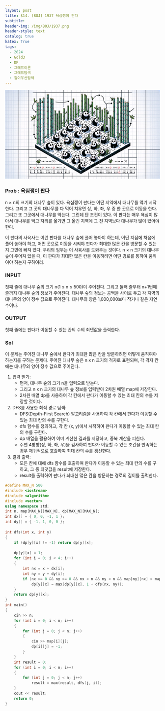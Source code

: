 ```yaml
---
layout: post
title: $14. [BOJ] 1937 욕심쟁이 판다
subtitle: 
header-img: /img/BOJ/1937.png
header-style: text
catalog: true
katex: True
tags:
  - 2024
  - Gold3
  - DP
  - 그래프이론
  - 그래프탐색
  - 깊이우선탐색
---
```


![Alt text](/img/BOJ/1937.png)


### Prob : [욕심쟁이 판다](https://www.acmicpc.net/problem/1937)

n × n의 크기의 대나무 숲이 있다. 욕심쟁이 판다는 어떤 지역에서 대나무를 먹기 시작한다. 그리고 그 곳의 대나무를 다 먹어 치우면 상, 하, 좌, 우 중 한 곳으로 이동을 한다. 그리고 또 그곳에서 대나무를 먹는다. 그런데 단 조건이 있다. 이 판다는 매우 욕심이 많아서 대나무를 먹고 자리를 옮기면 그 옮긴 지역에 그 전 지역보다 대나무가 많이 있어야 한다.

이 판다의 사육사는 이런 판다를 대나무 숲에 풀어 놓아야 하는데, 어떤 지점에 처음에 풀어 놓아야 하고, 어떤 곳으로 이동을 시켜야 판다가 최대한 많은 칸을 방문할 수 있는지 고민에 빠져 있다. 우리의 임무는 이 사육사를 도와주는 것이다. n × n 크기의 대나무 숲이 주어져 있을 때, 이 판다가 최대한 많은 칸을 이동하려면 어떤 경로를 통하여 움직여야 하는지 구하여라.


### INPUT
첫째 줄에 대나무 숲의 크기 n(1 ≤ n ≤ 500)이 주어진다. 그리고 둘째 줄부터 n+1번째 줄까지 대나무 숲의 정보가 주어진다. 대나무 숲의 정보는 공백을 사이로 두고 각 지역의 대나무의 양이 정수 값으로 주어진다. 대나무의 양은 1,000,000보다 작거나 같은 자연수이다.

### OUTPUT
첫째 줄에는 판다가 이동할 수 있는 칸의 수의 최댓값을 출력한다.


### Sol
이 문제는 주어진 대나무 숲에서 판다가 최대한 많은 칸을 방문하려면 어떻게 움직여야 하는지를 구하는 문제다. 주어진 대나무 숲은 n x n 크기의 격자로 표현되며, 각 격자 칸에는 대나무의 양이 정수 값으로 주어진다.

1. 입력 받기:
	* 먼저, 대나무 숲의 크기 n을 입력으로 받는다.
	* 그리고 n x n 크기의 대나무 숲 정보를 입력받아 2차원 배열 map에 저장한다.
	* 2차원 배열 dp를 사용하여 각 칸에서 판다가 이동할 수 있는 최대 칸의 수를 저장할 것이다.
2. DFS를 사용한 최적 경로 탐색:
	* DFS(Depth-First Search) 알고리즘을 사용하여 각 칸에서 판다가 이동할 수 있는 최대 칸의 수를 구한다.
	* dfs 함수를 정의하고, 각 칸 (x, y)에서 시작하여 판다가 이동할 수 있는 최대 칸의 수를 구한다.
	* dp 배열을 활용하여 이미 계산한 결과를 저장하고, 중복 계산을 피한다.
	* 주변 4방향(상, 하, 좌, 우)을 검사하여 판다가 이동할 수 있는 조건을 만족하는 경우 재귀적으로 호출하여 최대 칸의 수를 갱신한다.
3. 결과 출력:
	* 모든 칸에 대해 dfs 함수를 호출하여 판다가 이동할 수 있는 최대 칸의 수를 구하고, 그 중 최댓값을 result에 저장한다.
	* result를 출력하여 판다가 최대한 많은 칸을 방문하는 경로의 길이를 출력한다.


```c++
#define MAX_N 500
#include <iostream>
#include <algorithm>
#include <vector>
using namespace std;
int n, map[MAX_N][MAX_N], dp[MAX_N][MAX_N];
int dx[] = { 0, 0, -1, 1 };
int dy[] = { -1, 1, 0, 0 };

int dfs(int x, int y) 
{
    if (dp[y][x] != -1) return dp[y][x];

    dp[y][x] = 1;
    for (int i = 0; i < 4; i++) 
    {
        int nx = x + dx[i];
        int ny = y + dy[i];
        if (nx >= 0 && ny >= 0 && nx < n && ny < n && map[ny][nx] > map[y][x]) 
            dp[y][x] = max(dp[y][x], 1 + dfs(nx, ny));
    }
    return dp[y][x];
}
int main() 
{
    cin >> n;
    for (int i = 0; i < n; i++) 
    {
        for (int j = 0; j < n; j++) 
        {
            cin >> map[i][j];
            dp[i][j] = -1;
        }
    }
    int result = 0;
    for (int i = 0; i < n; i++) 
    {
        for (int j = 0; j < n; j++) 
            result = max(result, dfs(j, i));
    }
    cout << result;
    return 0;
}
```
